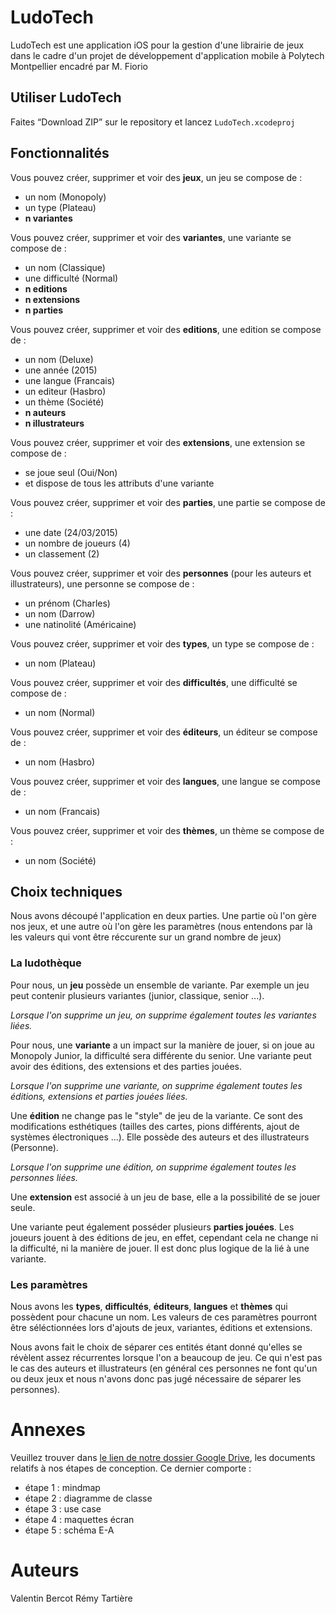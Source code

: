 # LudoTech

LudoTech est une application iOS pour la gestion d'une librairie de jeux dans le cadre d'un projet de développement d'application mobile à Polytech Montpellier encadré par M. Fiorio

## Utiliser LudoTech
Faites “Download ZIP” sur le repository et lancez `LudoTech.xcodeproj`

## Fonctionnalités
Vous pouvez créer, supprimer et voir des **jeux**, un jeu se compose de :
* un nom (Monopoly)
* un type (Plateau)
* **n variantes**

Vous pouvez créer, supprimer et voir des **variantes**, une variante se compose de :
* un nom (Classique)
* une difficulté (Normal)
* **n editions**
* **n extensions**
* **n parties**

Vous pouvez créer, supprimer et voir des **editions**, une edition se compose de :
* un nom (Deluxe)
* une année (2015)
* une langue (Francais)
* un editeur (Hasbro)
* un thème (Société)
* **n auteurs**
* **n illustrateurs**

Vous pouvez créer, supprimer et voir des **extensions**, une extension se compose de :
* se joue seul (Oui/Non)
* et dispose de tous les attributs d'une variante

Vous pouvez créer, supprimer et voir des **parties**, une partie se compose de :
* une date (24/03/2015)
* un nombre de joueurs (4)
* un classement (2)

Vous pouvez créer, supprimer et voir des **personnes** (pour les auteurs et illustrateurs), une personne se compose de :
* un prénom (Charles)
* un nom (Darrow)
* une natinolité (Américaine)

Vous pouvez créer, supprimer et voir des **types**, un type se compose de :
* un nom (Plateau)

Vous pouvez créer, supprimer et voir des **difficultés**, une difficulté se compose de :
* un nom (Normal)

Vous pouvez créer, supprimer et voir des **éditeurs**, un éditeur se compose de :
* un nom (Hasbro)

Vous pouvez créer, supprimer et voir des **langues**, une langue se compose de :
* un nom (Francais)

Vous pouvez créer, supprimer et voir des **thèmes**, un thème se compose de :
* un nom (Société)

## Choix techniques
Nous avons découpé l'application en deux parties. Une partie où l'on gère nos jeux, et une autre où l'on gère les paramètres (nous entendons par là les valeurs qui vont être réccurente sur un grand nombre de jeux)

### La ludothèque

Pour nous, un **jeu** possède un ensemble de variante. Par exemple un jeu peut contenir plusieurs variantes (junior, classique, senior ...).

*Lorsque l'on supprime un jeu, on supprime également toutes les variantes liées.*

Pour nous, une **variante** a un impact sur la manière de jouer, si on joue au Monopoly Junior, la difficulté sera différente du senior. Une variante peut avoir des éditions, des extensions et des parties jouées.

*Lorsque l'on supprime une variante, on supprime également toutes les éditions, extensions et parties jouées liées.*

Une **édition** ne change pas le "style" de jeu de la variante. Ce sont des modifications esthétiques (tailles des cartes, pions différents, ajout de systèmes électroniques ...). Elle possède des auteurs et des illustrateurs (Personne).

*Lorsque l'on supprime une édition, on supprime également toutes les personnes liées.*

Une **extension** est associé à un jeu de base, elle a la possibilité de se jouer seule.

Une variante peut également posséder plusieurs **parties jouées**. Les joueurs jouent à des éditions de jeu, en effet, cependant cela ne change ni la difficulté, ni la manière de jouer. Il est donc plus logique de la lié à une variante.

### Les paramètres

Nous avons les **types**, **difficultés**, **éditeurs**, **langues** et **thèmes** qui possèdent pour chacune un nom. Les valeurs de ces paramètres pourront être séléctionnées lors d'ajouts de jeux, variantes, éditions et extensions.

Nous avons fait le choix de séparer ces entités étant donné qu'elles se révèlent assez récurrentes lorsque l'on a beaucoup de jeu. Ce qui n'est pas le cas des auteurs et illustrateurs (en général ces personnes ne font qu'un ou deux jeux et nous n'avons donc pas jugé nécessaire de séparer les personnes).

# Annexes
Veuillez trouver dans [le lien de notre dossier Google Drive](https://drive.google.com/open?id=0B01-tgRvXhqRfnZCRWlnMGdMcEUxVlBBR1pMT1BHLUlPZ2FvSl9PTHJRZ3FxdU1PN2p1XzA&authuser=0), les documents relatifs à nos étapes de conception. Ce dernier comporte :
* étape 1 : mindmap
* étape 2 : diagramme de classe
* étape 3 : use case
* étape 4 : maquettes écran
* étape 5 : schéma E-A

# Auteurs
Valentin Bercot
Rémy Tartière
